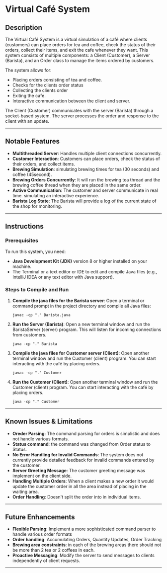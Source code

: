 # Virtual Café System

## Description
The Virtual Café System is a virtual simulation of a café where clients (customers) can place orders for tea and coffee, check the status of their orders, collect their items, and exit the cafe whenever they want. This system consists of multiple components: a Client (Customer), a Server (Barista), and an Order class to manage the items ordered by customers.

The system allows for:
- Placing orders consisting of tea and coffee.
- Checks for the clients order status 
- Collecting the clients order 
- Exiting the cafe.
- Interactive communication between the client and server.

The Client (Customer) communicates with the server (Barista) through a socket-based system. The server processes the order and response to the client with an update.

---

## Notable Features
- **Multithreaded Server**: Handles multiple client connections concurrently. 
- **Customer Interaction**: Customers can place orders, check the status of their orders, and collect items.
- **Brewing Simulation**: simulating brewing times for tea (30 seconds) and coffee (45second).
- **Brewing Orders Concurrently**: It will run the brewing tea thread and the brewing coffee thread when they are placed in the same order. 
- **Active Communication**: The customer and server communicate in real time. simulating an interactive experience.  
- **Barista Log State**: The Barista will provide a log of the current state of the shop for monitoring. 

---

## Instructions

### Prerequisites
To run this system, you need:
- **Java Development Kit (JDK)** version 8 or higher installed on your machine.
- The Terminal or a text editor or IDE to edit and compile Java files (e.g., IntelliJ IDEA or  any text editor with Java support).

### Steps to Compile and Run

1. **Compile the java files for the Barista server**:
    Open a terminal or command prompt in the project directory and compile all Java files:
    ```Terminal:
    javac -cp "." Barista.java
    ```

2. **Run the Server (Barista)**:
    Open a new terminal window and run the BaristaServer (server) program. This will listen for incoming connections from customers.
    ```Terminal
    java -cp "." Barista
    ```

3. **Compile the java files for Customer server (Client)**:
    Open another terminal window and run the Customer (client) program. You can start interacting with the café by placing orders.
    ```Terminal
    javac -cp "." Customer
    ```
4. **Run the Customer (Client)**:
   Open another terminal window and run the Customer (client) program. You can start interacting with the café by placing orders.
    ```Terminal
    java -cp "." Customer
    ```

---

## Known Issues & Limitations
- **Oreder Parsing**: The command parsing for orders is simplistic and does not handle various formats.
- **Status command**: the command was changed from Order status to Status. 
- **No Error Handling for Invalid Commands**: The system does not currently provide detailed feedback for invalid commands entered by the customer.
- **Server Greeting Message**: The customer greeting message was implement on the client side. 
- **Handling Multiple Orders**: When a client makes a new order it would update the customer order in all the area instead of placing in the waiting area. 
- **Order Handling**: Doesn't split the order into in individual items.  

---

## Future Enhancements
- **Flexible Parsing**: Implement a more sophisticated command parser to handle various order formats
- **Order handling**: Accumulating Orders, Quantity Updates, Order Tracking
- **Brewing area constraints**: in each of the brewing areas there should not be more than 2 tea or 2 coffees in each.  
- **Proactive Messaging**: Modify the server to send messages to clients independently of client requests.

---
